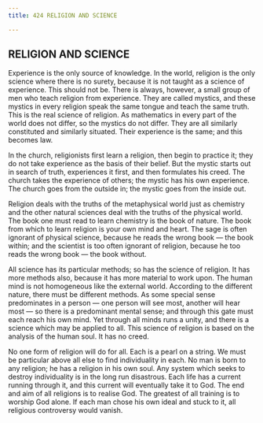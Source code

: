 ```yaml
---
title: 424 RELIGION AND SCIENCE

---
```

  

## RELIGION AND SCIENCE

Experience is the only source of knowledge. In the world, religion is
the only science where there is no surety, because it is not taught as a
science of experience. This should not be. There is always, however, a
small group of men who teach religion from experience. They are called
mystics, and these mystics in every religion speak the same tongue and
teach the same truth. This is the real science of religion. As
mathematics in every part of the world does not differ, so the mystics
do not differ. They are all similarly constituted and similarly
situated. Their experience is the same; and this becomes law.

In the church, religionists first learn a religion, then begin to
practice it; they do not take experience as the basis of their belief.
But the mystic starts out in search of truth, experiences it first, and
then formulates his creed. The church takes the experience of others;
the mystic has his own experience. The church goes from the outside in;
the mystic goes from the inside out.

Religion deals with the truths of the metaphysical world just as
chemistry and the other natural sciences deal with the truths of the
physical world. The book one must read to learn chemistry is the book of
nature. The book from which to learn religion is your own mind and
heart. The sage is often ignorant of physical science, because he reads
the wrong book — the book within; and the scientist is too often
ignorant of religion, because he too reads the wrong book — the book
without.

All science has its particular methods; so has the science of religion.
It has more methods also, because it has more material to work upon. The
human mind is not homogeneous like the external world. According to the
different nature, there must be different methods. As some special sense
predominates in a person — one person will see most, another will hear
most — so there is a predominant mental sense; and through this gate
must each reach his own mind. Yet through all minds runs a unity, and
there is a science which may be applied to all. This science of religion
is based on the analysis of the human soul. It has no creed.

No one form of religion will do for all. Each is a pearl on a string. We
must be particular above all else to find individuality in each. No man
is born to any religion; he has a religion in his own soul. Any system
which seeks to destroy individuality is in the long run disastrous. Each
life has a current running through it, and this current will eventually
take it to God. The end and aim of all religions is to realise God. The
greatest of all training is to worship God alone. If each man chose his
own ideal and stuck to it, all religious controversy would vanish.